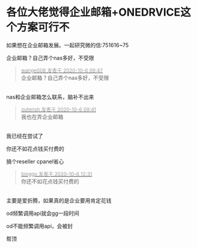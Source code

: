 # 各位大佬觉得企业邮箱+ONEDRVICE这个方案可行不


如果想在企业邮箱发展。一起研究微的信:751616~75

企业邮箱？自己弄个nas多好，不受限

<div class="quote"><blockquote><font size="2"><a href="https://www.hostloc.com/forum.php?mod=redirect&amp;goto=findpost&amp;pid=9263450&amp;ptid=751311" target="_blank"><font color="#999999">wange008 发表于 2020-10-6 09:47</font></a></font><br />
企业邮箱？自己弄个nas多好，不受限</blockquote></div><br />
nas和企业邮箱怎么联系，脑补不出来

<div class="quote"><blockquote><font size="2"><a href="https://www.hostloc.com/forum.php?mod=redirect&amp;goto=findpost&amp;pid=9263436&amp;ptid=751311" target="_blank"><font color="#999999">outerish 发表于 2020-10-6 09:41</font></a></font><br />
我也在弄企业邮箱</blockquote></div><br />
我已经在尝试了

你还不如花点钱买付费的

搞个reseller cpanel省心

<div class="quote"><blockquote><font size="2"><a href="https://www.hostloc.com/forum.php?mod=redirect&amp;goto=findpost&amp;pid=9263977&amp;ptid=751311" target="_blank"><font color="#999999">binggo 发表于 2020-10-6 12:31</font></a></font><br />
你还不如花点钱买付费的</blockquote></div><br />
主要是爱折腾，如果真的是企业要用肯定花钱

od频繁调用api就会gg一段时间

od不能频繁调用api，会被封

帮顶
